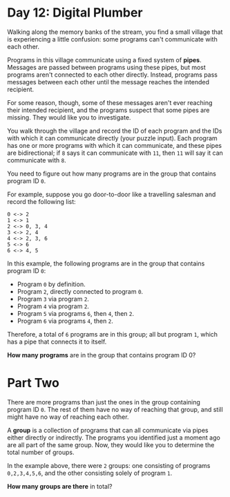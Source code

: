 # Day 12: Digital Plumber

Walking along the memory banks of the stream, you find a small village that is
experiencing a little confusion: some programs can't communicate with each
other.

Programs in this village communicate using a fixed system of __pipes__. Messages
are passed between programs using these pipes, but most programs aren't
connected to each other directly. Instead, programs pass messages between each
other until the message reaches the intended recipient.

For some reason, though, some of these messages aren't ever reaching their
intended recipient, and the programs suspect that some pipes are missing. They
would like you to investigate.

You walk through the village and record the ID of each program and the IDs with
which it can communicate directly (your puzzle input). Each program has one or
more programs with which it can communicate, and these pipes are bidirectional;
if `8` says it can communicate with `11`, then `11` will say it can communicate
with `8`.

You need to figure out how many programs are in the group that contains program
ID `0`.

For example, suppose you go door-to-door like a travelling salesman and record
the following list:

    0 <-> 2
    1 <-> 1
    2 <-> 0, 3, 4
    3 <-> 2, 4
    4 <-> 2, 3, 6
    5 <-> 6
    6 <-> 4, 5

In this example, the following programs are in the group that contains program
ID `0`:

- Program `0` by definition.
- Program `2`, directly connected to program `0`.
- Program `3` via program `2`.
- Program `4` via program `2`.
- Program `5` via programs `6`, then `4`, then `2`.
- Program `6` via programs `4`, then `2`.

Therefore, a total of `6` programs are in this group; all but program `1`, which
has a pipe that connects it to itself.

__How many programs__ are in the group that contains program ID 0?

# Part Two

There are more programs than just the ones in the group containing program ID
`0`. The rest of them have no way of reaching that group, and still might have
no way of reaching each other.

A __group__ is a collection of programs that can all communicate via pipes
either directly or indirectly. The programs you identified just a moment ago are
all part of the same group. Now, they would like you to determine the total
number of groups.

In the example above, there were `2` groups: one consisting of programs
`0,2,3,4,5,6`, and the other consisting solely of program `1`.

__How many groups are there__ in total?
